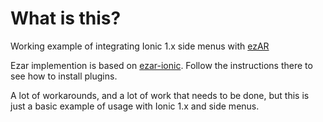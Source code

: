
# What is this?
Working example of integrating Ionic 1.x side menus with [ezAR](http:/ezartech.com)

Ezar implemention is based on [ezar-ionic](https://github.com/ezartech/ezar-ionic). Follow the instructions there to see how to install plugins.

A lot of workarounds, and a lot of work that needs to be done, but this is just a basic example of usage with Ionic 1.x and side menus.
